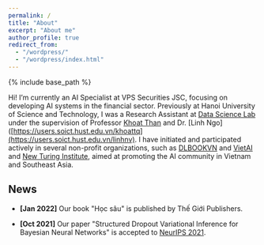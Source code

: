 ```yaml
---
permalink: /
title: "About"
excerpt: "About me"
author_profile: true
redirect_from: 
  - "/wordpress/"
  - "/wordpress/index.html"
---
```


{% include base_path %}

Hi! 
I’m currently an AI Specialist at VPS Securities JSC, focusing on developing AI systems in the financial sector. Previously at Hanoi University of Science and Technology, I was a Research Assistant at [Data Science Lab](http://ds.soict.hust.edu.vn/) under the supervision of Professor [Khoat Than](https://users.soict.hust.edu.vn/khoattq) and Dr. [Linh Ngo]([https://users.soict.hust.edu.vn/khoattq](https://users.soict.hust.edu.vn/linhnv). I have initiated and participated actively in several non-profit organizations, such as [DLBOOKVN](https://dlbookvn.gitlab.io/) and [VietAI](https://vietai.org) and [New Turing Institute](https://newturing.ai), aimed at promoting the AI community in Vietnam and Southeast Asia.

## News
- **[Jan 2022]** Our book "Học sâu" is published by Thế Giới Publishers.

- **[Oct 2021]** Our paper "Structured Dropout Variational Inference for Bayesian Neural Networks" is accepted to [NeurIPS 2021](https://neurips.cc/Conferences/2021/Schedule?type=Poster).
